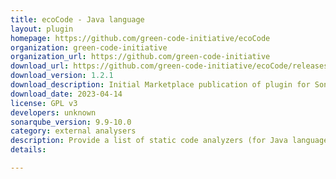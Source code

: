 ```yaml
---
title: ecoCode - Java language
layout: plugin
homepage: https://github.com/green-code-initiative/ecoCode
organization: green-code-initiative
organization_url: https://github.com/green-code-initiative
download_url: https://github.com/green-code-initiative/ecoCode/releases/download/1.2.1/ecocode-java-plugin-1.2.1.jar
download_version: 1.2.1
download_description: Initial Marketplace publication of plugin for SonarQube 9.9.+ LTS
download_date: 2023-04-14
license: GPL v3
developers: unknown
sonarqube_version: 9.9-10.0
category: external analysers
description: Provide a list of static code analyzers (for Java language) to highlight code structures that may have a negative ecological impact&#58; energy and resources over-consumption, "fatware", shortening terminals' lifespan, etc.
details: 

---
```


